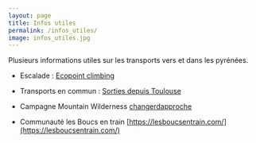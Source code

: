 ```yaml
---
layout: page
title: Infos utiles
permalink: /infos_utiles/
image: infos_utiles.jpg
---
```


Plusieurs informations utiles sur les transports vers et dans les pyrénées.

- Escalade : [Ecopoint climbing](https://ecopointclimbing.com/)

- Transports en commun : [Sorties depuis Toulouse](https://www.camptocamp.org/articles/979346/fr/changer-d-approche-idees-de-sorties-montagne-sans-voiture-depuis-toulouse#refuge-despingo)

- Campagne Mountain Wilderness [changerdapproche](https://www.changerdapproche.org/)

- Communauté les Boucs en train [https://lesboucsentrain.com/](https://lesboucsentrain.com/)